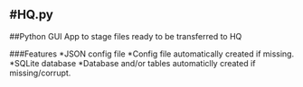 #HQ.py
---
##Python GUI App to stage files ready to be transferred to HQ

###Features
*JSON config file
*Config file automatically created if missing.
*SQLite database
*Database and/or tables automaticlly created if missing/corrupt.
